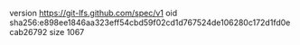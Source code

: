 version https://git-lfs.github.com/spec/v1
oid sha256:e898ee1846aa323eff54cbd59f02cd1d767524de106280c172d1fd0ecab26792
size 1067
